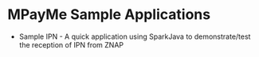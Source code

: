 MPayMe Sample Applications
==========================

* Sample IPN - A quick application using SparkJava to demonstrate/test the reception of IPN from ZNAP